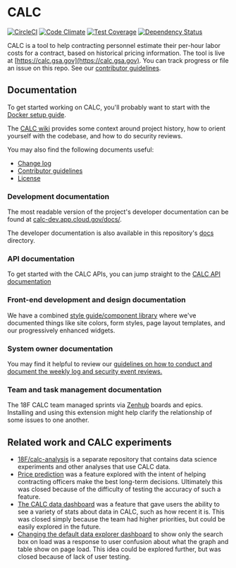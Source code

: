 # CALC

[![CircleCI](https://circleci.com/gh/18F/calc.svg?style=svg)](https://circleci.com/gh/18F/calc)
[![Code Climate](https://codeclimate.com/github/18F/calc/badges/gpa.svg)](https://codeclimate.com/github/18F/calc)
[![Test Coverage](https://codeclimate.com/github/18F/calc/badges/coverage.svg)](https://codeclimate.com/github/18F/calc/coverage)
[![Dependency Status](https://gemnasium.com/badges/github.com/18F/calc.svg)](https://gemnasium.com/github.com/18F/calc)

CALC is a tool to help contracting personnel estimate their per-hour labor costs for a contract, based on historical pricing information. The tool is live at [https://calc.gsa.gov](https://calc.gsa.gov). You can track progress or file an issue on this repo. See our [contributor guidelines](CONTRIBUTING.md).

## Documentation

To get started working on CALC, you'll probably want to start with
the [Docker setup guide](docs/docker.md).

The [CALC wiki](https://github.com/18F/calc/wiki) provides some context around
project history, how to orient yourself with the codebase, and how to do security reviews.

You may also find the following documents useful:

* [Change log](CHANGELOG.md)
* [Contributor guidelines](CONTRIBUTING.md)
* [License](LICENSE.md)


### Development documentation

The most readable version of the project's developer documentation
can be found at
[calc-dev.app.cloud.gov/docs/](https://calc-dev.app.cloud.gov/docs/).

The developer documentation is
also available in this repository's [docs](docs/) directory.


### API documentation

To get started with the CALC APIs, you can jump straight to the 
[CALC API documentation](https://calc-dev.app.cloud.gov/api/docs/)


### Front-end development and design documentation

We have a combined [style guide/component library](https://calc-dev.app.cloud.gov/styleguide/)
where we've documented things like site colors, form styles, page layout templates,
and our progressively enhanced widgets.


### System owner documentation

You may find it helpful to review our [guidelines on how to conduct
and document the weekly log and security event reviews.](https://github.com/18F/calc/wiki/Weekly-Log-and-Security-Event-Reviews)


### Team and task management documentation

The 18F CALC team managed sprints via [Zenhub](https://www.zenhub.com/) boards and epics.
Installing and using this extension might help clarify the relationship of some issues
to one another.

## Related work and CALC experiments

* [18F/calc-analysis](https://github.com/18F/calc-analysis) is a separate
  repository that contains data science experiments and other analyses that use CALC
  data.
* [Price prediction](https://github.com/18F/calc/pull/1562) was a feature explored
  with the intent of helping contracting officers make the best long-term decisions.
  Ultimately this was closed because of the difficulty of testing the accuracy of such a feature.
* [The CALC data dashboard](https://github.com/18F/calc/pull/1993) was a feature that gave
  users the ability to see a variety of stats about data in CALC, such as how recent it is.
  This was closed simply because the team had higher priorities, but could be easily explored in the future.
* [Changing the default data explorer dashboard](https://github.com/18F/calc/pull/1768) to show
  only the search box on load was a response to user confusion about what the graph and table
  show on page load. This idea could be explored further, but was closed because of lack
  of user testing.
